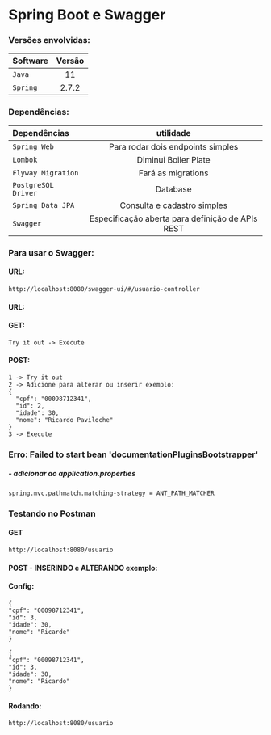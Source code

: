 # Spring Boot e Swagger
### Versões envolvidas:
| Software | Versão |
| :--- | :---: |
| `Java` | 11 |
| `Spring` | 2.7.2 |
### Dependências:
| Dependências        |             utilidade             |
|:--------------------|:---------------------------------:|
| `Spring Web`        | Para rodar dois endpoints simples |
| `Lombok`            |       Diminui Boiler Plate        |
| `Flyway Migration`  |        Fará as migrations         |
| `PostgreSQL Driver` |             Database              |
| `Spring Data JPA`   |    Consulta e cadastro simples    |
| `Swagger`           |    Especificação aberta para definição de APIs REST    |

### Para usar o Swagger:
#### URL:
````
http://localhost:8080/swagger-ui/#/usuario-controller
````
#### URL:
#### GET:
````
Try it out -> Execute
````
#### POST:
````
1 -> Try it out
2 -> Adicione para alterar ou inserir exemplo: 
{
  "cpf": "00098712341",
  "id": 2,
  "idade": 30,
  "nome": "Ricardo Paviloche"
}
3 -> Execute
````

### Erro: Failed to start bean 'documentationPluginsBootstrapper'
##### - adicionar ao application.properties
````
spring.mvc.pathmatch.matching-strategy = ANT_PATH_MATCHER
````

### Testando no Postman
#### GET
````
http://localhost:8080/usuario
````
#### POST - INSERINDO e ALTERANDO exemplo:
#### Config:
````
{
"cpf": "00098712341",
"id": 3,
"idade": 30,
"nome": "Ricarde"
}
````
````
{
"cpf": "00098712341",
"id": 3,
"idade": 30,
"nome": "Ricardo"
}
````
#### Rodando:
````
http://localhost:8080/usuario
````
